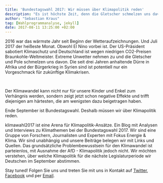 ```yaml
---
title: 'Bundestagswahl 2017: Wir müssen über Klimapolitik reden'
description: "Es ist höchste Zeit, denn die Gletscher schmelzen uns davon. Read this post!"
author: "Sebastian Kraus"
tag: [Wahlprogrammanalyse, jekyll]
date: 2017-08-11 13:25:00 +02:00
---
```


2016 war das wärmste Jahr seit Beginn der Wetteraufzeichnungen. Und Juli 2017 der heißeste Monat. Obwohl El Nino vorbei ist. Der US-Präsident sabotiert Klimaschutz und Deutschland ist wegen niedrigen CO2-Preisen Braunkohle-Weltmeister. Extreme Unwetter nehmen zu und die Gletscher und Pole schmelzen uns davon. Die seit drei Jahren anhaltende Dürre in Afrika und der Bürgerkrieg in Syrien sind ist potentiell nur ein Vorgeschmack für zukünftige Klimakrisen. 

<br>




Der Klimawandel kann nicht nur für unsere Kinder und Enkel zum Verhängnis werden, sondern zeigt jetzt schon negative Effekte und trifft diejenigen am härtesten, die am wenigsten dazu beigetragen haben.

Ende September ist Bundestagswahl. Deshalb müssen wir über Klimapolitik reden.


klimawahl2017 ist eine Arena für Klimapolitik-Ansätze. Ein Blog mit Analysen und Interviews zu Klimathemen bei der Bundestagswahl 2017. Wir sind eine Gruppe von Forschern, Journalisten und Experten mit Fokus Energie & Klima. Wir sind unabhängig und unsere Beiträge belegen wir mit Links und Quellen. Das grundsätzliche Problembewusstsein für den Klimawandel ist parteienlos, mit Ausnahme der AfD - Klimapolitik jedoch nicht. Wir möchten verstehen, über welche Klimapolitik für die nächste Legislaturperiode wir Deutschen im September abstimmen. 


Stay tuned! Folgen Sie uns und treten Sie mit uns in Kontakt auf [Twitter](https://twitter.com/klimawahl), [Facebook](https://www.facebook.com/klimawahl) und per [Email](info@klimawahl2017.de).
